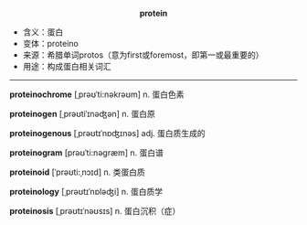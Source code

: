 
**<center>protein</center>**

- <span class="definition">含义：蛋白</span>
- <span class="definition">变体：proteino</span>
- <span class="definition">来源：希腊单词protos（意为first或foremost，即第一或最重要的）</span>
- <span class="definition">用途：构成蛋白相关词汇</span>

---

<span class="vocabulary">**proteinochrome**</span> [ˌprəʊˈti:nəkrəʊm] n. 蛋白色素

<span class="vocabulary">**proteinogen**</span> [ˌprəʊtiˈɪnəʤən] n. 蛋白原

<span class="vocabulary">**proteinogenous**</span> [ˌprəʊtɪˈnɒʤɪnəs] adj. 蛋白质生成的

<span class="vocabulary">**proteinogram**</span> [prəʊˈti:nəgræm] n. 蛋白谱

<span class="vocabulary">**proteinoid**</span> [ˈprəʊti:ˌnɔɪd] n. 类蛋白质

<span class="vocabulary">**proteinology**</span> [ˌprəʊtɪˈnɒləʤi] n. 蛋白质学

<span class="vocabulary">**proteinosis**</span> [ˌprəʊtɪˈnəʊsɪs] n. 蛋白沉积（症）

